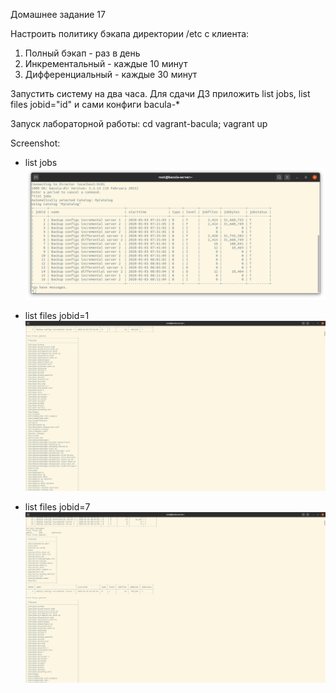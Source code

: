 
Домашнее задание 17

Настроить политику бэкапа директории /etc с клиента:
1) Полный бэкап - раз в день
2) Инкрементальный - каждые 10 минут
3) Дифференциальный - каждые 30 минут

Запустить систему на два часа. 
Для сдачи ДЗ приложить list jobs, list files jobid="id" и сами конфиги bacula-*

Запуск лабораторной работы: 
    cd vagrant-bacula; vagrant up

Screenshot:
* list jobs
![list jobs](screen/list_jobs.png)

* list files jobid=1
![list files jobid](screen/list_files_jobid=1.png)

* list files jobid=7
![list files jobid](screen/list_files_jobid=7.png)